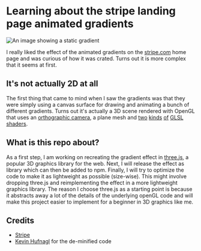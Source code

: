 # Learning about the stripe landing page animated gradients

![An image showing a static
gradient](https://raw.githubusercontent.com/sa3dany/stripe-gradients/main/public/github-readme-hero.webp)

I really liked the effect of the animated gradients on the
[stripe.com](https://stripe.com) home page and was curious of how it was
crated. Turns out it is more complex that it seems at first.

## It's not actually 2D at all

The first thing that came to mind when I saw the gradients was that they
were simply using a canvas surface for drawing and animating a bunch of
different gradients. Turns out it's actually a 3D scene rendered with
OpenGL that uses an [orthographic
camera](https://en.wikipedia.org/wiki/Orthographic_projection), a plane
mesh and
[two](https://github.com/sa3dany/stripe-gradients/blob/main/lib/vendor/shaders/vertex.js)
[kinds](https://github.com/sa3dany/stripe-gradients/blob/main/lib/vendor/shaders/fragment.js)
[of](https://github.com/sa3dany/stripe-gradients/blob/main/lib/vendor/shaders/noise.js)
[GLSL
shaders](https://developer.mozilla.org/en-US/docs/Games/Techniques/3D_on_the_web/GLSL_Shaders).

## What is this repo about?

As a first step, I am working on recreating the gradient effect in
[three.js](https://threejs.org), a popular 3D graphics library for the
web. Next, I will release the effect as library which can then be added
to npm. Finally, I will try to optimize the code to make it as
lightweight as possible (size-wise). This might involve dropping
three.js and reimplementing the effect in a more lightweight graphics
library. The reason I choose three.js as a starting point is because it
abstracts away a lot of the details of the underlying openGL code and
will make this project easier to implement for a beginner in 3D graphics
like me.

## Credits

- [Stripe](https://stripe.com)
- [Kevin
  Hufnagl](https://kevinhufnagl.com/how-to-stripe-website-gradient-effect/)
  for the de-minified code
